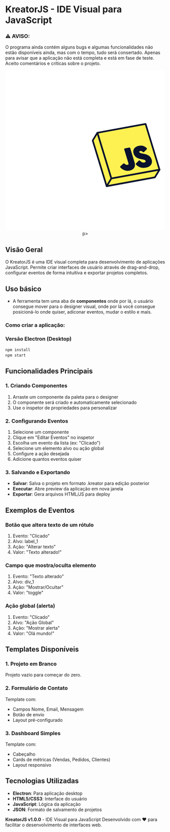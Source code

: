 # KreatorJS - IDE Visual para JavaScript

### ⚠ AVISO: 
O programa ainda contém alguns bugs e algumas funcionalidades não estão disponíveis ainda, mas com o tempo, tudo será consertado. Apenas para avisar que a aplicação não está completa e está em fase de teste. Aceito comentários e críticas sobre o projeto.

<p align="center">
    <img src="https://github.com/MiguelDev-GH/KreatorJS/blob/main/assets/icon.png">
p>

## Visão Geral

O KreatorJS é uma IDE visual completa para desenvolvimento de aplicações JavaScript. Permite criar interfaces de usuário através de drag-and-drop, configurar eventos de forma intuitiva e exportar projetos completos.

## Uso básico

- A ferramenta tem uma aba de **componentes** onde por lá, o usuário consegue mover para o designer visual, onde por lá você consegue posicioná-lo onde quiser, adiconar eventos, mudar o estilo e mais.

### Como criar a aplicação:

### Versão Electron (Desktop)
```bash
npm install
npm start
```

## Funcionalidades Principais

### 1. Criando Componentes
1. Arraste um componente da paleta para o designer
2. O componente será criado e automaticamente selecionado
3. Use o inspetor de propriedades para personalizar

### 2. Configurando Eventos
1. Selecione um componente
2. Clique em "Editar Eventos" no inspetor
3. Escolha um evento da lista (ex: "Clicado")
4. Selecione um elemento alvo ou ação global
5. Configure a ação desejada
6. Adicione quantos eventos quiser

### 3. Salvando e Exportando
- **Salvar**: Salva o projeto em formato .kreator para edição posterior
- **Executar**: Abre preview da aplicação em nova janela
- **Exportar**: Gera arquivos HTML/JS para deploy

## Exemplos de Eventos

### Botão que altera texto de um rótulo
1. Evento: "Clicado"
2. Alvo: label_1
3. Ação: "Alterar texto"
4. Valor: "Texto alterado!"

### Campo que mostra/oculta elemento
1. Evento: "Texto alterado"
2. Alvo: div_1
3. Ação: "Mostrar/Ocultar"
4. Valor: "toggle"

### Ação global (alerta)
1. Evento: "Clicado"
2. Alvo: "Ação Global"
3. Ação: "Mostrar alerta"
4. Valor: "Olá mundo!"

## Templates Disponíveis

### 1. Projeto em Branco
Projeto vazio para começar do zero.

### 2. Formulário de Contato
Template com:
- Campos Nome, Email, Mensagem
- Botão de envio
- Layout pré-configurado

### 3. Dashboard Simples
Template com:
- Cabeçalho
- Cards de métricas (Vendas, Pedidos, Clientes)
- Layout responsivo

## Tecnologias Utilizadas

- **Electron**: Para aplicação desktop
- **HTML5/CSS3**: Interface do usuário
- **JavaScript**: Lógica da aplicação
- **JSON**: Formato de salvamento de projetos

**KreatorJS v1.0.0** - IDE Visual para JavaScript
Desenvolvido com ❤️ para facilitar o desenvolvimento de interfaces web.
